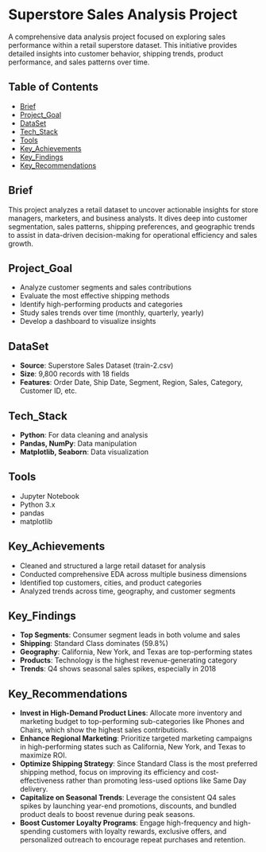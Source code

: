 # Superstore Sales Analysis Project

A comprehensive data analysis project focused on exploring sales performance within a retail superstore dataset. This initiative provides detailed insights into customer behavior, shipping trends, product performance, and sales patterns over time.

## Table of Contents
- [Brief](#brief)
- [Project_Goal](#project_goal)
- [DataSet](#dataset)
- [Tech_Stack](#tech_stack)
- [Tools](#tools)
- [Key_Achievements](#key_achievements)
- [Key_Findings](#key_findings)
- [Key_Recommendations](#key_recommendations)

## Brief

This project analyzes a retail dataset to uncover actionable insights for store managers, marketers, and business analysts. It dives deep into customer segmentation, sales patterns, shipping preferences, and geographic trends to assist in data-driven decision-making for operational efficiency and sales growth.

## Project_Goal

- Analyze customer segments and sales contributions
- Evaluate the most effective shipping methods
- Identify high-performing products and categories
- Study sales trends over time (monthly, quarterly, yearly)
- Develop a dashboard to visualize insights

## DataSet

- **Source**: Superstore Sales Dataset (train-2.csv)
- **Size**: 9,800 records with 18 fields
- **Features**: Order Date, Ship Date, Segment, Region, Sales, Category, Customer ID, etc.

## Tech_Stack

- **Python**: For data cleaning and analysis
- **Pandas, NumPy**: Data manipulation
- **Matplotlib, Seaborn**: Data visualization

## Tools

- Jupyter Notebook
- Python 3.x
- pandas
- matplotlib

## Key_Achievements

- Cleaned and structured a large retail dataset for analysis
- Conducted comprehensive EDA across multiple business dimensions
- Identified top customers, cities, and product categories
- Analyzed trends across time, geography, and customer segments

## Key_Findings

- **Top Segments**: Consumer segment leads in both volume and sales
- **Shipping**: Standard Class dominates (59.8%)
- **Geography**: California, New York, and Texas are top-performing states
- **Products**: Technology is the highest revenue-generating category
- **Trends**: Q4 shows seasonal sales spikes, especially in 2018

## Key_Recommendations

- **Invest in High-Demand Product Lines**: Allocate more inventory and marketing budget to top-performing sub-categories like Phones and Chairs, which show the highest sales contributions.
- **Enhance Regional Marketing**: Prioritize targeted marketing campaigns in high-performing states such as California, New York, and Texas to maximize ROI.
- **Optimize Shipping Strategy**: Since Standard Class is the most preferred shipping method, focus on improving its efficiency and cost-effectiveness rather than promoting less-used options like Same Day delivery.
- **Capitalize on Seasonal Trends**: Leverage the consistent Q4 sales spikes by launching year-end promotions, discounts, and bundled product deals to boost revenue during peak seasons.
- **Boost Customer Loyalty Programs**: Engage high-frequency and high-spending customers with loyalty rewards, exclusive offers, and personalized outreach to encourage repeat purchases and retention.
